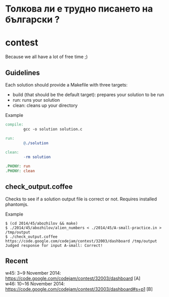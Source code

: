 # Толкова ли е трудно писането на български ?

# contest #

Because we all have a lot of free time ;)

## Guidelines ##

Each solution should provide a Makefile with three targets:
* build (that should be the default target): prepares your solution to be run
* run: runs your solution
* clean: cleans up your directory

Example
```makefile
compile:
        gcc -o solution solution.c

run:
        @./solution
        
clean:
        -rm solution

.PHONY: run
.PHONY: clean
```

## check_output.coffee ##

Checks to see if a solution output file is correct or not.  Requires
installed phantomjs.

Example
```shell
$ (cd 2014/45/abozhilov && make)
$ ./2014/45/abozhilov/alien_numbers < ./2014/45/A-small-practice.in > /tmp/output
$ ./check_output.coffee https://code.google.com/codejam/contest/32003/dashboard /tmp/output
Judged response for input A-small: Correct!
```

## Recent ##

w45: 3~9 November 2014: https://code.google.com/codejam/contest/32003/dashboard [A]  
w46: 10~16 November 2014: https://code.google.com/codejam/contest/32003/dashboard#s=p1 [B]
